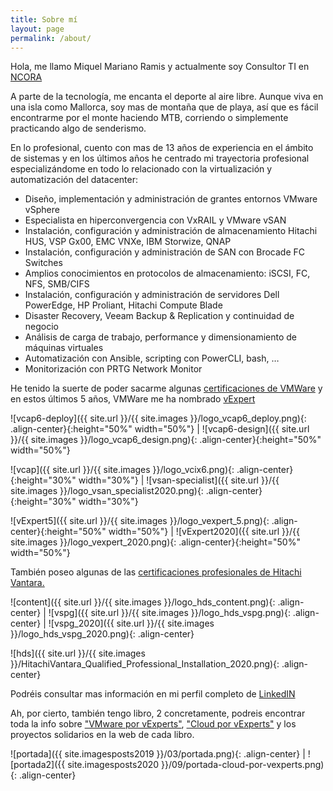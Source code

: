 ```yaml
---
title: Sobre mí
layout: page
permalink: /about/
---
```


Hola, me llamo Miquel Mariano Ramis y actualmente soy Consultor TI en [NCORA](http://www.ncora.com)

A parte de la tecnología, me encanta el deporte al aire libre. Aunque viva en una isla como Mallorca, soy mas de montaña que de playa, así que es fácil encontrarme por el monte haciendo MTB, corriendo o simplemente practicando algo de senderismo.

En lo profesional, cuento con mas de 13 años de experiencia en el ámbito de sistemas y en los últimos años he centrado mi trayectoria profesional especializándome en todo lo relacionado con la virtualización y automatización del datacenter:

- Diseño, implementación y administración de grantes entornos VMware vSphere
- Especialista en hiperconvergencia con VxRAIL y VMware vSAN
- Instalación, configuración y administración de almacenamiento Hitachi HUS, VSP Gx00, EMC VNXe, IBM Storwize, QNAP
- Instalación, configuración y administración de SAN con Brocade FC Switches
- Amplios conocimientos en protocolos de almacenamiento: iSCSI, FC, NFS, SMB/CIFS
- Instalación, configuración y administración de servidores Dell PowerEdge, HP Proliant, Hitachi Compute Blade
- Disaster Recovery, Veeam Backup & Replication y continuidad de negocio
- Análisis de carga de trabajo, performance y dimensionamiento de máquinas virtuales
- Automatización con Ansible, scripting con PowerCLI, bash, …
- Monitorización con PRTG Network Monitor

He tenido la suerte de poder sacarme algunas [certificaciones de VMWare](https://www.certmetrics.com/vmware/public/transcript.aspx?transcript=H66R1JVC114EQYC8) y en estos últimos 5 años, VMWare me ha nombrado [vExpert](https://vexpert.vmware.com/directory/753)

![vcap6-deploy]({{ site.url }}/{{ site.images }}/logo_vcap6_deploy.png){: .align-center}{:height="50%" width="50%"} | ![vcap6-design]({{ site.url }}/{{ site.images }}/logo_vcap6_design.png){: .align-center}{:height="50%" width="50%"}

![vcap]({{ site.url }}/{{ site.images }}/logo_vcix6.png){: .align-center}{:height="30%" width="30%"} | ![vsan-specialist]({{ site.url }}/{{ site.images }}/logo_vsan_specialist2020.png){: .align-center}{:height="30%" width="30%"}

![vExpert5]({{ site.url }}/{{ site.images }}/logo_vexpert_5.png){: .align-center}{:height="50%" width="50%"} | ![vExpert2020]({{ site.url }}/{{ site.images }}/logo_vexpert_2020.png){: .align-center}{:height="50%" width="50%"}

También poseo algunas de las [certificaciones profesionales de Hitachi Vantara.](https://www.certmetrics.com/hitachi/public/transcript.aspx?transcript=E1MSVW11CBREQNSS)

![content]({{ site.url }}/{{ site.images }}/logo_hds_content.png){: .align-center} | ![vspg]({{ site.url }}/{{ site.images }}/logo_hds_vspg.png){: .align-center} | ![vspg_2020]({{ site.url }}/{{ site.images }}/logo_hds_vspg_2020.png){: .align-center}

![hds]({{ site.url }}/{{ site.images }}/HitachiVantara_Qualified_Professional_Installation_2020.png){: .align-center}

Podréis consultar mas información en mi perfil completo de [LinkedIN](https://www.linkedin.com/in/miquelmariano/)

Ah, por cierto, también tengo libro, 2 concretamente, podreis encontrar toda la info sobre ["VMware por vExperts"](https://twitter.com/vmwarevexperts), ["Cloud por vExperts"](https://www.librodelosvexpert.org/) y los proyectos solidarios en la web de cada libro.

![portada]({{ site.imagesposts2019 }}/03/portada.png){: .align-center} | ![portada2]({{ site.imagesposts2020 }}/09/portada-cloud-por-vexperts.png){: .align-center}



